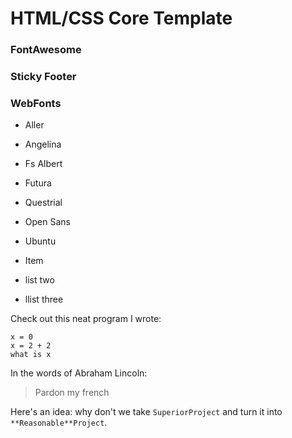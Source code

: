 # HTML/CSS Core Template

### FontAwesome
### Sticky Footer
### WebFonts
* Aller
* Angelina
* Fs Albert
* Futura
* Questrial
* Open Sans
* Ubuntu


* Item
* list two
* llist three

Check out this neat program I wrote:

```
x = 0
x = 2 + 2
what is x
```

In the words of Abraham Lincoln:

> Pardon my french

Here's an idea: why don't we take `SuperiorProject` and turn it into `**Reasonable**Project`.
